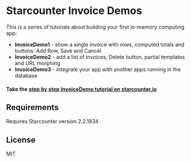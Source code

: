 # Starcounter Invoice Demos

This is a series of tutorials about building your first in-memory computing app:

- **InvoiceDemo1** - show a single invoice with rows, computed totals and buttons: Add Row, Save and Cancel
- **InvoiceDemo2** - add a list of invoices, Delete button, partial templates and URL morphing
- **InvoiceDemo3** - integrate your app with another apps running in the database

#### Take the [step by step InvoiceDemo tutorial on starcounter.io](http://starcounter.io/tutorials/)

## Requirements

Requires Starcounter version 2.2.1834

## License

MIT
